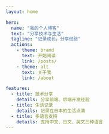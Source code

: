 ```yaml
---
layout: home

hero:
  name: "我的个人博客"
  text: "分享技术与生活"
  tagline: "记录成长，分享经验"
  actions:
    - theme: brand
      text: 开始阅读
      link: /posts/
    - theme: alt
      text: 关于我
      link: /about

features:
  - title: 技术分享
    details: 分享前端、后端开发经验
  - title: 生活记录
    details: 记录在日本的生活点滴
  - title: 多语言支持
    details: 支持中文、日文、英文三种语言
---
```

